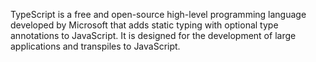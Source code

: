 TypeScript is a free and open-source high-level programming language developed by Microsoft that adds static typing with optional type annotations to JavaScript. It is designed for the development of large applications and transpiles to JavaScript.
